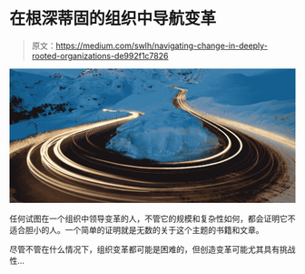# 在根深蒂固的组织中导航变革

> 原文：<https://medium.com/swlh/navigating-change-in-deeply-rooted-organizations-de992f1c7826>

![](img/0a0c12c07ac3076c2fbe0d447bd2be32.png)

任何试图在一个组织中领导变革的人，不管它的规模和复杂性如何，都会证明它不适合胆小的人。一个简单的证明就是无数的关于这个主题的书籍和文章。

尽管不管在什么情况下，组织变革都可能是困难的，但创造变革可能尤其具有挑战性…